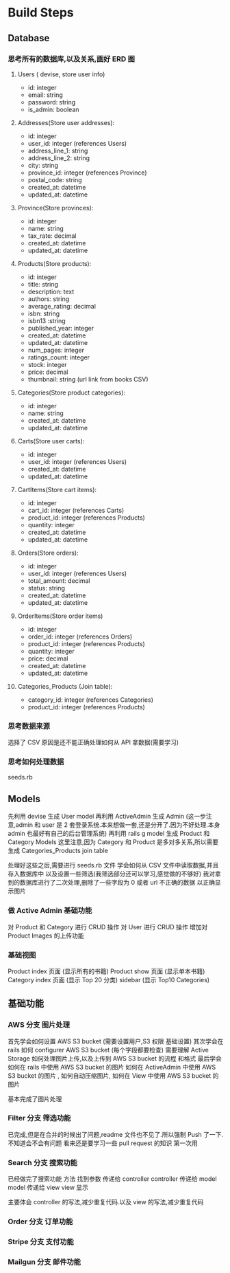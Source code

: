 # Build Steps

## Database

### 思考所有的数据库,以及关系,画好 ERD 图

1. Users ( devise, store user info)

   - id: integer
   - email: string
   - password: string
   - is_admin: boolean

2. Addresses(Store user addresses):

   - id: integer
   - user_id: integer (references Users)
   - address_line_1: string
   - address_line_2: string
   - city: string
   - province_id: integer (references Province)
   - postal_code: string
   - created_at: datetime
   - updated_at: datetime

3. Province(Store provinces):

   - id: integer
   - name: string
   - tax_rate: decimal
   - created_at: datetime
   - updated_at: datetime

4. Products(Store products):

   - id: integer
   - title: string
   - description: text
   - authors: string
   - average_rating: decimal
   - isbn: string
   - isbn13 :string
   - published_year: integer
   - created_at: datetime
   - updated_at: datetime
   - num_pages: integer
   - ratings_count: integer
   - stock: integer
   - price: decimal
   - thumbnail: string (url link from books CSV)

5. Categories(Store product categories):

   - id: integer
   - name: string
   - created_at: datetime
   - updated_at: datetime

6. Carts(Store user carts):

   - id: integer
   - user_id: integer (references Users)
   - created_at: datetime
   - updated_at: datetime

7. CartItems(Store cart items):

   - id: integer
   - cart_id: integer (references Carts)
   - product_id: integer (references Products)
   - quantity: integer
   - created_at: datetime
   - updated_at: datetime

8. Orders(Store orders):

   - id: integer
   - user_id: integer (references Users)
   - total_amount: decimal
   - status: string
   - created_at: datetime
   - updated_at: datetime

9. OrderItems(Store order items)

   - id: integer
   - order_id: integer (references Orders)
   - product_id: integer (references Products)
   - quantity: integer
   - price: decimal
   - created_at: datetime
   - updated_at: datetime

10. Categories_Products (Join table):
    - category_id: integer (references Categories)
    - product_id: integer (references Products)

### 思考数据来源

选择了 CSV
原因是还不能正确处理如何从 API 拿数据(需要学习)

### 思考如何处理数据

seeds.rb

## Models

先利用 devise 生成 User model
再利用 ActiveAdmin 生成 Admin
(这一步注意,admin 和 user 是 2 套登录系统.本来想做一套,还是分开了.因为不好处理.本身 admin 也最好有自己的后台管理系统)
再利用 rails g model 生成 Product 和 Category Models
这里注意,因为 Category 和 Product 是多对多关系,所以需要生成 Categories_Products join table

处理好这些之后,需要进行 seeds.rb 文件
学会如何从 CSV 文件中读取数据,并且存入数据库中
以及设置一些筛选(我筛选部分还可以学习,感觉做的不够好)
我对拿到的数据库进行了二次处理,删除了一些字段为 0 或者 url 不正确的数据 以正确显示图片

### 做 Active Admin 基础功能

对 Product 和 Category 进行 CRUD 操作
对 User 进行 CRUD 操作
增加对 Product Images 的上传功能

### 基础视图

Product index 页面 (显示所有的书籍)
Product show 页面 (显示单本书籍)
Category index 页面 (显示 Top 20 分类)
sidebar (显示 Top10 Categories)

## 基础功能

### AWS 分支 图片处理

首先学会如何设置 AWS S3 bucket (需要设置用户,S3 权限 基础设置)
其次学会在 rails 如何 configurer AWS S3 bucket (每个字段都要检查)
需要理解 Active Storage 如何处理图片上传,以及上传到 AWS S3 bucket 的流程 和格式
最后学会如何在 rails 中使用 AWS S3 bucket 的图片
如何在 ActiveAdmin 中使用 AWS S3 bucket 的图片 , 如何自动压缩图片, 如何在 View 中使用 AWS S3 bucket 的图片

基本完成了图片处理

### Filter 分支 筛选功能

已完成,但是在合并的时候出了问题,readme 文件也不见了.所以强制 Push 了一下.不知道会不会有问题
看来还是要学习一些 pull request 的知识
第一次用

### Search 分支 搜索功能

已经做完了搜索功能
方法 找到参数 传递给 controller
controller 传递给 model
model 传递给 view
view 显示

主要体会 controller 的写法,减少重复代码.以及 view 的写法,减少重复代码

### Order 分支 订单功能

### Stripe 分支 支付功能

### Mailgun 分支 邮件功能
